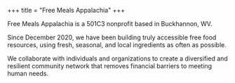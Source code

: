 +++
title = "Free Meals Appalachia"
+++

Free Meals Appalachia is a 501C3 nonprofit based in Buckhannon, WV. 

Since December 2020, we have been building truly accessible free food resources, using fresh, seasonal, and local ingredients as often as possible.

We collaborate with individuals and organizations to create a diversified and resilient community network that removes financial barriers to meeting human needs.